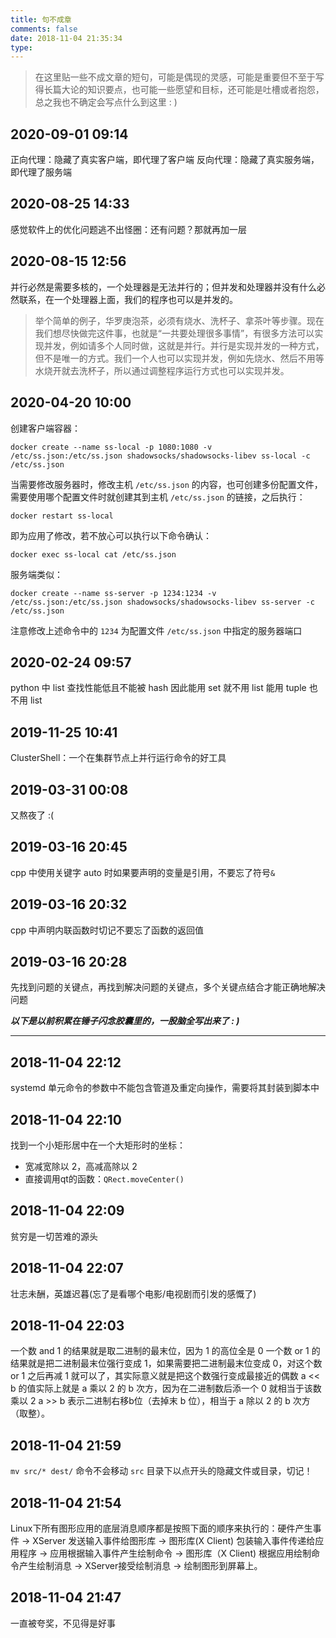 ```yaml
---
title: 句不成章
comments: false
date: 2018-11-04 21:35:34
type:
---
```


> 在这里贴一些不成文章的短句，可能是偶现的灵感，可能是重要但不至于写得长篇大论的知识要点，也可能一些愿望和目标，还可能是吐槽或者抱怨，总之我也不确定会写点什么到这里 : )


## 2020-09-01 09:14
正向代理：隐藏了真实客户端，即代理了客户端
反向代理：隐藏了真实服务端，即代理了服务端

## 2020-08-25 14:33
感觉软件上的优化问题逃不出怪圈：还有问题？那就再加一层

## 2020-08-15 12:56
并行必然是需要多核的，一个处理器是无法并行的；但并发和处理器并没有什么必然联系，在一个处理器上面，我们的程序也可以是并发的。
> 举个简单的例子，华罗庚泡茶，必须有烧水、洗杯子、拿茶叶等步骤。现在我们想尽快做完这件事，也就是“一共要处理很多事情”，有很多方法可以实现并发，例如请多个人同时做，这就是并行。并行是实现并发的一种方式，但不是唯一的方式。我们一个人也可以实现并发，例如先烧水、然后不用等水烧开就去洗杯子，所以通过调整程序运行方式也可以实现并发。

## 2020-04-20 10:00
创建客户端容器：
```
docker create --name ss-local -p 1080:1080 -v /etc/ss.json:/etc/ss.json shadowsocks/shadowsocks-libev ss-local -c /etc/ss.json
```
当需要修改服务器时，修改主机 `/etc/ss.json` 的内容，也可创建多份配置文件，需要使用哪个配置文件时就创建其到主机 `/etc/ss.json` 的链接，之后执行：
```
docker restart ss-local
```
即为应用了修改，若不放心可以执行以下命令确认：
```
docker exec ss-local cat /etc/ss.json
```
服务端类似：
```
docker create --name ss-server -p 1234:1234 -v /etc/ss.json:/etc/ss.json shadowsocks/shadowsocks-libev ss-server -c /etc/ss.json
```
注意修改上述命令中的 `1234` 为配置文件 `/etc/ss.json` 中指定的服务器端口

## 2020-02-24 09:57
python 中 list 查找性能低且不能被 hash 因此能用 set 就不用 list 能用 tuple 也不用 list

## 2019-11-25 10:41
ClusterShell：一个在集群节点上并行运行命令的好工具

## 2019-03-31 00:08
又熬夜了 :(

## 2019-03-16 20:45
cpp 中使用关键字 auto 时如果要声明的变量是引用，不要忘了符号`&`

## 2019-03-16 20:32
cpp 中声明内联函数时切记不要忘了函数的返回值

## 2019-03-16 20:28
先找到问题的关键点，再找到解决问题的关键点，多个关键点结合才能正确地解决问题

***以下是以前积累在锤子闪念胶囊里的，一股脑全写出来了 : )***

------------------

## 2018-11-04 22:12
systemd 单元命令的参数中不能包含管道及重定向操作，需要将其封装到脚本中

## 2018-11-04 22:10
找到一个小矩形居中在一个大矩形时的坐标：
- 宽减宽除以 2，高减高除以 2
- 直接调用qt的函数：`QRect.moveCenter()`

## 2018-11-04 22:09
贫穷是一切苦难的源头

## 2018-11-04 22:07
壮志未酬，英雄迟暮(忘了是看哪个电影/电视剧而引发的感慨了)

## 2018-11-04 22:03
一个数 and 1 的结果就是取二进制的最末位，因为 1 的高位全是 0
一个数 or 1 的结果就是把二进制最末位强行变成 1，如果需要把二进制最末位变成 0，对这个数 or 1 之后再减 1 就可以了，其实际意义就是把这个数强行变成最接近的偶数
a << b 的值实际上就是 a 乘以 2 的 b 次方，因为在二进制数后添一个 0 就相当于该数乘以 2 
a >> b 表示二进制右移b位（去掉末 b 位），相当于 a 除以 2 的 b 次方（取整）。

## 2018-11-04 21:59
`mv src/* dest/` 命令不会移动 `src` 目录下以点开头的隐藏文件或目录，切记！

## 2018-11-04 21:54
Linux下所有图形应用的底层消息顺序都是按照下面的顺序来执行的：硬件产生事件 -> XServer 发送输入事件给图形库 -> 图形库(X Client) 包装输入事件传递给应用程序 -> 应用根据输入事件产生绘制命令 -> 图形库（X Client) 根据应用绘制命令产生绘制消息 -> XServer接受绘制消息 -> 绘制图形到屏幕上。

## 2018-11-04 21:47
一直被夸奖，不见得是好事
